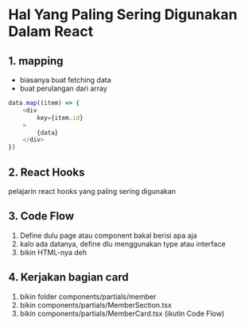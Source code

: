 # Hal Yang Paling Sering Digunakan Dalam React

## 1. mapping
- biasanya buat fetching data
- buat perulangan dari array

```ts
data.map((item) => {
    <div
        key={item.id}
    >
        {data}
    </div>
})
```

## 2. React Hooks
pelajarin react hooks yang paling sering digunakan

## 3. Code Flow
1. Define dulu page atau component bakal berisi apa aja
2. kalo ada datanya, define dlu menggunakan type atau interface
3. bikin HTML-nya deh

## 4. Kerjakan bagian card
1. bikin folder components/partials/member
2. bikin components/partials/MemberSection.tsx
3. bikin components/partials/MemberCard.tsx (ikutin Code Flow)

